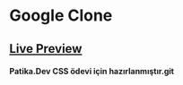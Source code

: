 # Google Clone

## [Live Preview](https://burak-kilic.github.io/Google-Clone)
#### Patika.Dev CSS ödevi için hazırlanmıştır.git